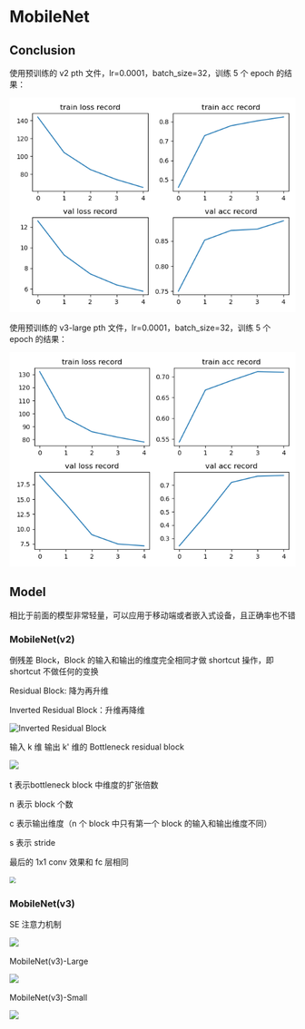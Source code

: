 # MobileNet

## Conclusion

使用预训练的 v2 pth 文件，lr=0.0001，batch_size=32，训练 5 个 epoch 的结果：

![](output/result_v2.png)

使用预训练的 v3-large pth 文件，lr=0.0001，batch_size=32，训练 5 个 epoch 的结果：

![](output/result_v3.png)

## Model

相比于前面的模型非常轻量，可以应用于移动端或者嵌入式设备，且正确率也不错

### MobileNet(v2)

倒残差 Block，Block 的输入和输出的维度完全相同才做 shortcut 操作，即 shortcut 不做任何的变换

Residual Block: 降为再升维

Inverted Residual Block：升维再降维

![Inverted Residual Block](https://cdn.jsdelivr.net/gh/hucorz/image-processing-by-dl/img/classification/MobileNet(v2)_1.png)

输入 k 维 输出 k' 维的 Bottleneck residual block

![](https://cdn.jsdelivr.net/gh/hucorz/image-processing-by-dl/img/classification/MobileNet(v2)_2.png)

t 表示bottleneck block 中维度的扩张倍数

n 表示 block 个数

c 表示输出维度（n 个 block 中只有第一个 block 的输入和输出维度不同）

s 表示 stride

最后的 1x1 conv 效果和 fc 层相同

<img src="https://cdn.jsdelivr.net/gh/hucorz/image-processing-by-dl/img/classification/MobileNet(v2)_3.png" style="zoom:67%;" />



### MobileNet(v3)

SE 注意力机制

![](https://cdn.jsdelivr.net/gh/hucorz/image-processing-by-dl/img/classification/MobileNet(v3)_1.png)

MobileNet(v3)-Large

![](https://cdn.jsdelivr.net/gh/hucorz/image-processing-by-dl/img/classification/MobileNet(v3)_Large.png)

MobileNet(v3)-Small

![](https://cdn.jsdelivr.net/gh/hucorz/image-processing-by-dl/img/classification/MobileNet(v3)_Small.png)
